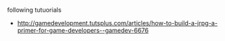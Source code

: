 following tutuorials
- http://gamedevelopment.tutsplus.com/articles/how-to-build-a-jrpg-a-primer-for-game-developers--gamedev-6676

